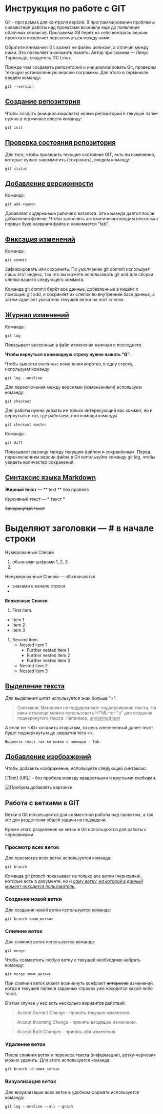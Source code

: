 # Инструкция по работе с GIT

Git - программа для контроля версий.
В программировании проблемы совместной работы над проектами возникли ещё до появления облачных сервисов. Программа Git берёт на себя контроль версии проекта и позволяет переключаться между ними. 

Обратите внимание: Git хранит не файлы целиком, а отличия между ними. Это позволяет экономить память. 
Автор программы — Линус Торвальдс, создатель ОС Linux.

Прежде чем создавать репозиторий и инициализировать Git, проверим текущую установленную
версию пограммы. Для этого в терминале введём команду:

    git --version

## <u>Создание репозитория</u>

Чтобы создать (инициализировать) новый репозиторий в текущей папке нужно в терминале ввести команду:

    git init

## <u>Проверка состояния репозитория</u>

Для того, чтобы проверить текущее состояние GIT, есть 
ли изменения, которые нужно закоммитить (сохранить), вводим команду:

    git status


## <u>Добавление версионности</u>

Команда:

    git add <name>

Добавляет содержимое рабочего каталога. Эта команда дается после добавления файлов. Чтобы заполнить автоматически вводим несколько первых букв названия файла и нажимается "tab".

## <u>Фикcация изменений</u>

Команда:

    git commit

Зафиксировать или сохранить. По умолчанию git commit использует лишь этот индекс, так что вы можете использовать git add для сборки слепка вашего следующего коммита.

Команда git commit берёт все данные, добавленные в индекс с помощью git add, и сохраняет их слепок во внутренней базе данных, а затем сдвигает указатель текущей ветки на этот слепок.

## <u>Журнал изменений</u>

Команда:

    git log

Показывает внесенные в файл изменения начиная с последнего. 

**Чтобы вернуться в командную строку нужно нажать "Q".**

Чтобы вывести внеенные изменения коротко, в одну строку, используем команду:

    git log --oneline

Для переключения между версиями (изменениями) используем команду:

    git checkout

Для работы нужно указать не только интересующий вас коммит, но и вернуться в тот, где работаем, при помощи команды 

    git checkout master    

Команда: 

    git diff

Показывает разницу между текущим файлом и сохранённым. Перед переключением версии файла в Git используйте команду git log, чтобы увидеть количество сохранений.

## <u>Синтаксис языка Markdown</u>


**Жирный текст** — ** text ** без пробела

 *Курсивный текст* — * текст *

~~Зачеркнутый текст~~

 # Выделяют заголовки — # в начале строки


Нумерованные Списки 

1. обычными цифрами 1, 2, 3
2. 

 Ненумерованные Списки — обозначаются

* знаками в начале строки
*


**Вложенные Списки** 


 1. First item.
   - Item 1
   - Item 2
   - Item 3
1. Second item.
   - Nested item 1
      - Further nested item 1
      - Further nested item 2
      - Further nested item 3
   - Nested item 2
   - Nested item 3


## <u>Выделение текста</u>

Для выделения цитат используется знак больше ">".    

> Синтаксис Markdown не поддерживает подчеркивание текста. На вики-странице можно использовать HTML-тег "u" для создания подчеркнутого текста. Например, <u>underlined text </u> 

А если тег <Ю> оставить открытым, то весь внесесенный далее текст будет подчеркнутым до закрытия тега <>.

    Выделять текст так же можно с помощью - Tab.

## <u> Добавление изображений </u>

Чтобы добавить изображение, используйте следующий синтаксис:

![Text] (URL) - без пробела межsду квадратными и круглыми скобками.

![Пробуем добавлять картинки](https://images.wallpaperscraft.ru/image/single/plamia_voda_ruki_129994_1920x1080.jpg)


## Работа с ветками в GIT

Ветки в Git используются для совместной работы над проектом, а так же для разделения общей задачи на подзадачи. 

Кроме этого разделение на ветки в Git используются для работы с черновиками. 

### Просмотр всех веток

Для просмотра всех веток используется команда:

    git branch

Команда *git branch* показывает не только все ветки (черновики), которые есть в документе, но и *<u>саму ветку, на которой в данный момент находится пользователь.</u>* 

### Создание новой ветки

Для создания новой ветки используется команда:

    git branch <имя_ветки>
    

### Слияние веток

Для слияние веток используется команда:

    git merge

Чтобы совместить любую ветку с текущей необходимо набрать команду:

    git merge <имя_ветки>

При слиянии веток может возникнуть конфликт ~~интересов~~ изменений, когда в текущей папке в заданных строках уже находится какой-либо текст. 

В этом случае у нас есть несколько вариантов действий:

> Accept Current Change - принять текущие изменение.

> Accept Incoming Change - принять входящее изменение.

> Accept Both Changes - принять оба изменения.


### Удаление веток

После слияния веток и переноса текста (информации), ветку-черновик можно удалить. Для этого используется команда:

    git branch -d <имя_ветки>

    
### Визуализация веток

Для визуализации всех веток в удобном формате используется команда:

    git log --oneline --all --graph
    
   
